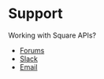 # Support

Working with Square APIs?

- [Forums](https://developer.squareup.com/forums/)
- [Slack](https://buildwithsquare.slack.com)
- [Email](https://squareup.com/help/us/en/contact?panel=BF53A9C8EF68)
